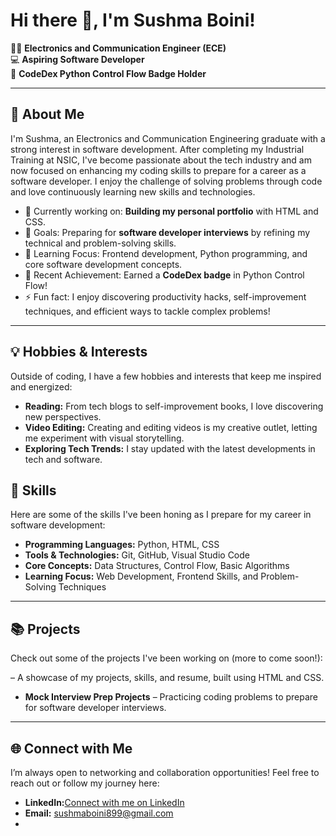 # Hi there 👋, I'm Sushma Boini!

👩‍🎓 **Electronics and Communication Engineer (ECE)**  
💻 **Aspiring Software Developer**  
🏅 **CodeDex Python Control Flow Badge Holder**  

---

## 🚀 About Me
I'm Sushma, an Electronics and Communication Engineering graduate with a strong interest in software development. After completing my Industrial Training at NSIC, I've become passionate about the tech industry and am now focused on enhancing my coding skills to prepare for a career as a software developer. I enjoy the challenge of solving problems through code and love continuously learning new skills and technologies.

- 🔭 Currently working on: **Building my personal portfolio** with HTML and CSS.
- 🎯 Goals: Preparing for **software developer interviews** by refining my technical and problem-solving skills.
- 🌱 Learning Focus: Frontend development, Python programming, and core software development concepts.
- 🎉 Recent Achievement: Earned a **CodeDex badge** in Python Control Flow!
- ⚡ Fun fact: I enjoy discovering productivity hacks, self-improvement techniques, and efficient ways to tackle complex problems!

---

## 💡 Hobbies & Interests
Outside of coding, I have a few hobbies and interests that keep me inspired and energized:
- **Reading:** From tech blogs to self-improvement books, I love discovering new perspectives.
- **Video Editing:** Creating and editing videos is my creative outlet, letting me experiment with visual storytelling.
- **Exploring Tech Trends:** I stay updated with the latest developments in tech and software.

## 💼 Skills
Here are some of the skills I've been honing as I prepare for my career in software development:
- **Programming Languages:** Python, HTML, CSS
- **Tools & Technologies:** Git, GitHub, Visual Studio Code
- **Core Concepts:** Data Structures, Control Flow, Basic Algorithms
- **Learning Focus:** Web Development, Frontend Skills, and Problem-Solving Techniques

---

## 📚 Projects
Check out some of the projects I've been working on (more to come soon!):
<!-- Hidden resources for personal reference
[Portfolio project](https://sushmaboini.github.io/Personal_Portfolio/) --> – A showcase of my projects, skills, and resume, built using HTML and CSS.
- **Mock Interview Prep Projects** – Practicing coding problems to prepare for software developer interviews.

---

## 🌐 Connect with Me
I’m always open to networking and collaboration opportunities! Feel free to reach out or follow my journey here:
- **LinkedIn:**[Connect with me on LinkedIn](https://www.linkedin.com/in/sushma-boini-aa889b28a?lipi=urn%3Ali%3Apage%3Ad_flagship3_profile_view_base_contact_details%3BIKdk4X2dRaa2Tepy6QL8Rw%3D%3D)
- **Email:** sushmaboini899@gmail.com
- <!-- Hidden resources for personal reference
[Resume](https://resume.example.com)
-->
---

## 📖 Quote I Live By
> **"Continuous learning fuels success."**  
This quote reminds me of the value of growth and curiosity, as I work toward a career in software development.

---

Thanks for visiting my profile! 😊 Feel free to explore my repositories and connect. I’m excited to keep learning, building, and contributing to the tech community.
